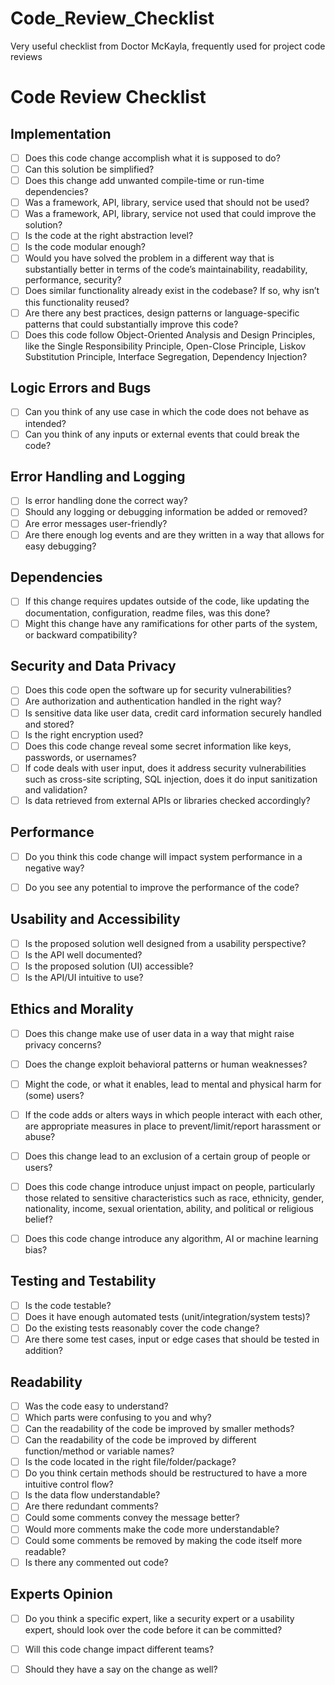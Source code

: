 # Code_Review_Checklist
Very useful checklist from Doctor McKayla, frequently used for project code reviews

# Code Review Checklist

## Implementation
- [ ] Does this code change accomplish what it is supposed to do?
- [ ] Can this solution be simplified?
- [ ] Does this change add unwanted compile-time or run-time dependencies?
- [ ] Was a framework, API, library, service used that should not be used?
- [ ] Was a framework, API, library, service not used that could improve the solution?
- [ ] Is the code at the right abstraction level?
- [ ] Is the code modular enough?
- [ ] Would you have solved the problem in a different way that is substantially better in terms of the code’s maintainability, readability, performance, security?
- [ ] Does similar functionality already exist in the codebase? If so, why isn’t this functionality reused?
- [ ] Are there any best practices, design patterns or language-specific patterns that could substantially improve this code? 
- [ ] Does this code follow Object-Oriented Analysis and Design Principles, like the Single Responsibility Principle, Open-Close Principle, Liskov Substitution Principle, Interface Segregation, Dependency Injection?

## Logic Errors and Bugs
- [ ] Can you think of any use case in which the
code does not behave as intended?
- [ ] Can you think of any inputs or external events
that could break the code?

## Error Handling and Logging
- [ ] Is error handling done the correct way?
- [ ] Should any logging or debugging information
be added or removed?
- [ ] Are error messages user-friendly?
- [ ] Are there enough log events and are they
written in a way that allows for easy
debugging?

## Dependencies
- [ ] If this change requires updates outside of the
code, like updating the documentation,
configuration, readme files, was this done?
- [ ] Might this change have any ramifications for
other parts of the system, or backward
compatibility?

## Security and Data Privacy
- [ ] Does this code open the software up for
security vulnerabilities?
- [ ] Are authorization and authentication handled
in the right way?
- [ ] Is sensitive data like user data, credit card
information securely handled and stored?
- [ ] Is the right encryption used?
- [ ] Does this code change reveal some secret
information like keys, passwords, or usernames?
- [ ] If code deals with user input, does it address
security vulnerabilities such as cross-site
scripting, SQL injection, does it do input
sanitization and validation?
- [ ] Is data retrieved from external APIs or libraries
checked accordingly?

## Performance
- [ ] Do you think this code change will impact
system performance in a negative way?
- [ ] Do you see any potential to improve the
performance of the code?


## Usability and Accessibility
- [ ] Is the proposed solution well designed from a
usability perspective?
- [ ] Is the API well documented?
- [ ] Is the proposed solution (UI) accessible?
- [ ] Is the API/UI intuitive to use?

## Ethics and Morality
- [ ] Does this change make use of user data in a way that 
might raise privacy concerns?
- [ ] Does the change exploit behavioral patterns or human
weaknesses? 
- [ ] Might the code, or what it enables, lead to mental 
and physical harm for (some) users?
- [ ] If the code adds or alters ways in which people 
interact with each other, are appropriate measures
in place to prevent/limit/report harassment or abuse?
- [ ] Does this change lead to an exclusion of a certain
group of people or users?
- [ ] Does this code change introduce unjust impact on people, 
particularly those related to sensitive characteristics such as
race, ethnicity, gender, nationality, income, sexual orientation, ability, 
and political or religious belief?
- [ ] Does this code change introduce any algorithm, 
AI  or machine learning bias?


## Testing and Testability
- [ ] Is the code testable?
- [ ] Does it have enough automated tests
(unit/integration/system tests)?
- [ ] Do the existing tests reasonably cover the code
change?
- [ ] Are there some test cases, input or edge cases
that should be tested in addition?

## Readability
- [ ] Was the code easy to understand?
- [ ] Which parts were confusing to you and why?
- [ ] Can the readability of the code be improved by
smaller methods?
- [ ] Can the readability of the code be improved by
different function/method or variable names?
- [ ] Is the code located in the right
file/folder/package?
- [ ] Do you think certain methods should be
restructured to have a more intuitive control
flow?
- [ ] Is the data flow understandable?
- [ ] Are there redundant comments?
- [ ] Could some comments convey the message
better?
- [ ] Would more comments make the code more
understandable?
- [ ] Could some comments be removed by making the code itself more readable?
- [ ] Is there any commented out code?

## Experts Opinion
- [ ] Do you think a specific expert, like a security
expert or a usability expert, should look over
the code before it can be committed?
- [ ] Will this code change impact different teams?
- [ ] Should they have a say on the change as
well?

